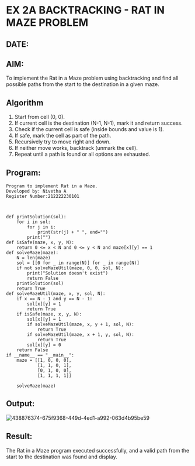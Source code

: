 # EX 2A BACKTRACKING - RAT IN MAZE PROBLEM
## DATE:
## AIM:
To implement the Rat in a Maze problem using backtracking and find all possible paths from the start to the destination in a given maze.


## Algorithm
1. Start from cell (0, 0).
2. If current cell is the destination (N-1, N-1), mark it and return success.
3. Check if the current cell is safe (inside bounds and value is 1).
4. If safe, mark the cell as part of the path.
5. Recursively try to move right and down.
6. If neither move works, backtrack (unmark the cell).
7. Repeat until a path is found or all options are exhausted. 

## Program:
```
Program to implement Rat in a Maze.
Developed by: Nivetha A
Register Number:212222230101  



def printSolution(sol):
    for i in sol:
        for j in i:
            print(str(j) + " ", end="")
        print("")
def isSafe(maze, x, y, N):
    return 0 <= x < N and 0 <= y < N and maze[x][y] == 1
def solveMaze(maze):
    N = len(maze)
    sol = [[0 for _ in range(N)] for _ in range(N)]
    if not solveMazeUtil(maze, 0, 0, sol, N):
        print("Solution doesn't exist")
        return False
    printSolution(sol)
    return True
def solveMazeUtil(maze, x, y, sol, N):
    if x == N - 1 and y == N - 1:
        sol[x][y] = 1
        return True
    if isSafe(maze, x, y, N):
        sol[x][y] = 1
        if solveMazeUtil(maze, x, y + 1, sol, N):
            return True
        if solveMazeUtil(maze, x + 1, y, sol, N):
            return True
        sol[x][y] = 0
    return False
if __name__ == "__main__":
    maze = [[1, 0, 0, 0],
            [1, 1, 0, 1],
            [0, 1, 0, 0],
            [1, 1, 1, 1]]
    
    solveMaze(maze)

```

## Output:

![438876374-675f9368-449d-4ed1-a992-063d4b95be59](https://github.com/user-attachments/assets/3bd3fa2d-3966-410e-be74-c0f3776f749b)


## Result:
The Rat in a Maze program executed successfully, and a valid path from the start to the destination was found and display.
